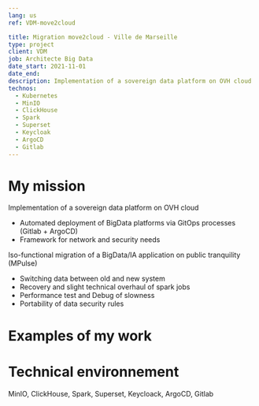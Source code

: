 ```yaml
---
lang: us
ref: VDM-move2cloud

title: Migration move2cloud - Ville de Marseille
type: project
client: VDM
job: Architecte Big Data 
date_start: 2021-11-01
date_end: 
description: Implementation of a sovereign data platform on OVH cloud
technos:
  - Kubernetes
  - MinIO
  - ClickHouse
  - Spark
  - Superset
  - Keycloak
  - ArgoCD
  - Gitlab
---
```

# My mission

Implementation of a sovereign data platform on OVH cloud
- Automated deployment of BigData platforms via GitOps processes (Gitlab + ArgoCD)
- Framework for network and security needs


Iso-functional migration of a BigData/IA application on public tranquility (MPulse)
- Switching data between old and new system
- Recovery and slight technical overhaul of spark jobs
- Performance test and Debug of slowness
- Portability of data security rules

# Examples of my work

# Technical environnement
MinIO, ClickHouse, Spark, Superset, Keycloack, ArgoCD, Gitlab